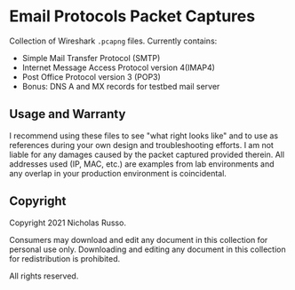 # Email Protocols Packet Captures
Collection of Wireshark `.pcapng` files. Currently contains:
  - Simple Mail Transfer Protocol (SMTP)
  - Internet Message Access Protocol version 4(IMAP4)
  - Post Office Protocol version 3 (POP3)
  - Bonus: DNS A and MX records for testbed mail server

## Usage and Warranty
I recommend using these files to see "what right looks like" and to use
as references during your own design and troubleshooting efforts. I am
not liable for any damages caused by the packet captured provided therein.
All addresses used (IP, MAC, etc.) are examples from lab environments
and any overlap in your production environment is coincidental.

## Copyright
Copyright 2021 Nicholas Russo.

Consumers may download and edit any document in this collection for personal
use only. Downloading and editing any document in this collection for
redistribution is prohibited.

All rights reserved.
